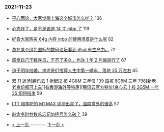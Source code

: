 ### 2021-11-23 
- [平心而论，大家觉得上海这个城市怎么样？](https://www.v2ex.com/t/817343) 136
- [心态炸了，是不是该退 14 寸 mbp 了](https://www.v2ex.com/t/817240) 119
- [好奇大家购买 64g 内存 mbp 的使用场景是什么呢](https://www.v2ex.com/t/817293) 82
- [总在某个绿色图标的数码论坛看到 iPad 有生产力。](https://www.v2ex.com/t/817358) 72
- [感觉自己干程序员，干不了多久，也许 1 年 2 年就转行了](https://www.v2ex.com/t/817285) 67
- [迫于明年结婚，求老哥们推荐人生中第一辆车，落地 35 万左右](https://www.v2ex.com/t/817417) 65
- [双 11 返场[腾讯云 1 折起]2 核 4G8M 三年仅 139 四核 8G5M 三年 798[新老老身份都可上车][有香港海外等特惠][腾讯云官方特价]良心云 1 核 2G5M 一年 35 即将结束](https://www.v2ex.com/t/817288) 59
- [LTT 和笔吧的 M1 MAX 评测出来了，温度意外的很高](https://www.v2ex.com/t/817295) 57
- [敲命令时参数总忘记加括号怎么破？](https://www.v2ex.com/t/817313) 39 

- [ < 上一页 ](https://github.com/able8/v2ex-hot-record/blob/master/2021-11-22.md) -------- [ 下一页 > ](https://github.com/able8/v2ex-hot-record/blob/master/2021-11-24.md)